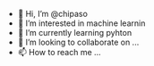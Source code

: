 - 👋 Hi, I’m @chipaso
- 👀 I’m interested in machine learnin
- 🌱 I’m currently learning pyhton
- 💞️ I’m looking to collaborate on ...
- 📫 How to reach me ...

<!---
Dagelaso/Dagelaso is a ✨ special ✨ repository because its `README.md` (this file) appears on your GitHub profile.
You can click the Preview link to take a look at your changes.
--->
